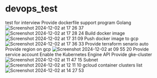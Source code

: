 # devops_test
test for interview
Provide dockerfile support program Golang
![Screenshot 2024-12-02 at 17 26 37](https://github.com/user-attachments/assets/104f37ea-821f-4743-a920-aa0422677ea2)
![Screenshot 2024-12-02 at 17 28 24](https://github.com/user-attachments/assets/8841fe4a-5624-4d7d-a512-0c11ac9085f5)
Build docker image
![Screenshot 2024-12-02 at 17 31 09](https://github.com/user-attachments/assets/d058ac4b-f86c-4867-8845-f7059fc40f6a)
Push docker image to gcp 
![Screenshot 2024-12-02 at 17 36 33](https://github.com/user-attachments/assets/58c7730d-45cc-4f0f-b9dd-b77ccbda03e7)
Provide terraform senario auto 
Provide region on gcp
![Screenshot 2024-12-02 at 09 55 20](https://github.com/user-attachments/assets/c74645c5-f70b-479d-af67-3ec650711b12)
Provide service account
Enable the Kubernetes Engine API
Provide gke-cluster
![Screenshot 2024-12-02 at 11 47 15](https://github.com/user-attachments/assets/213b20cc-50f1-4063-b1bf-c41876be5a1d)
Subnet
![Screenshot 2024-12-02 at 12 11 10](https://github.com/user-attachments/assets/10c3e5c2-b6a5-41c0-b5bd-7ac6eb862b68)
gcloud container clusters list
![Screenshot 2024-12-02 at 14 27 53](https://github.com/user-attachments/assets/dce00457-b1f2-421a-bd19-adcd8e70f480)
